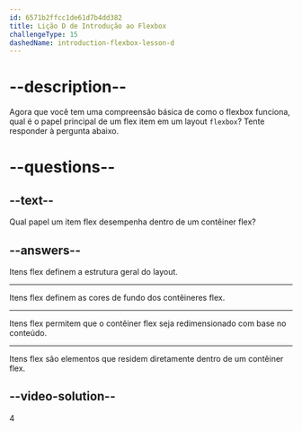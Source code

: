 ```yaml
---
id: 6571b2ffcc1de61d7b4dd382
title: Lição D de Introdução ao Flexbox
challengeType: 15
dashedName: introduction-flexbox-lesson-d
---
```


# --description--

Agora que você tem uma compreensão básica de como o flexbox funciona, qual é o papel principal de um flex item em um layout `flexbox`? Tente responder à pergunta abaixo.

# --questions--

## --text--

Qual papel um item flex desempenha dentro de um contêiner flex?

## --answers--

Itens flex definem a estrutura geral do layout.

---

Itens flex definem as cores de fundo dos contêineres flex.

---

Itens flex permitem que o contêiner flex seja redimensionado com base no conteúdo.

---

Itens flex são elementos que residem diretamente dentro de um contêiner flex.

## --video-solution--

4
